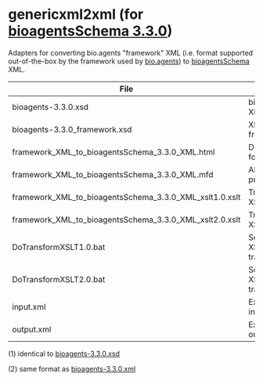 # genericxml2xml (for [bioagentsSchema 3.3.0](https://github.com/bio-agents/bioagentsSchema/tree/master/versions/bioagents-3.3.0))
Adapters for converting bio.agents "framework" XML (i.e. format supported out-of-the-box by the framework used by [bio.agents](https://bio.agents)) to [bioagentsSchema](https://github.com/bio-agents/bioagentsSchema/) XML.

File | Description
---- | -----------
bioagents-3.3.0.xsd | bioagentsSchema XML Schema (1)
bioagents-3.3.0_framework.xsd | XML Schema for framework XML
framework_XML_to_bioagentsSchema_3.3.0_XML.html | Documentation for transform
framework_XML_to_bioagentsSchema_3.3.0_XML.mfd | Altova MapForce project file
framework_XML_to_bioagentsSchema_3.3.0_XML_xslt1.0.xslt | Transform in XSLT 1.0 
framework_XML_to_bioagentsSchema_3.3.0_XML_xslt2.0.xslt | Transform in XSLT 2.0 
DoTransformXSLT1.0.bat | Script for running XSLT 1.0 transform
DoTransformXSLT2.0.bat | Script for running XSLT 2.0 transform
input.xml | Example script input 
output.xml | Example script output (2)

(1) identical to [bioagents-3.3.0.xsd](https://github.com/bio-agents/bioagentsSchema/blob/master/versions/bioagents-3.3.0/bioagents-3.3.0.xsd)

(2) same format as [bioagents-3.3.0.xml](https://github.com/bio-agents/bioagentsSchema/blob/master/versions/bioagents-3.3.0/example_files/bioagents-3.3.0.xml)